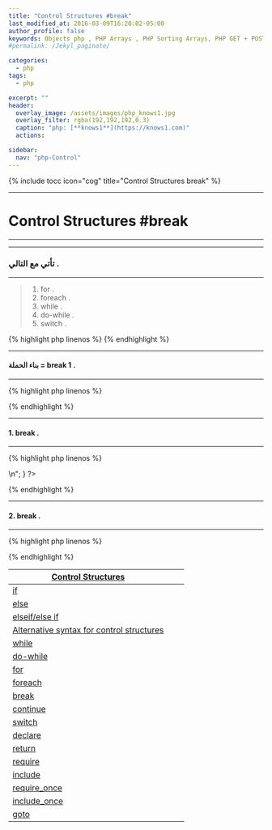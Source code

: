 ```yaml
---
title: "Control Structures #break"
last_modified_at: 2016-03-09T16:20:02-05:00
author_profile: false
keywords: Objects php , PHP Arrays , PHP Sorting Arrays, PHP GET + POST + REQUEST,  Control Structures if , Control Structures else  endif , (while),  endwhile, , ,for, endfor, ,foreach, endforeach, switch, endswitch ,
#permalink: /Jekyl_paginate/

categories:
  - php
tags:
  - php

excerpt: ""
header:
  overlay_image: /assets/images/php_knows1.jpg
  overlay_filter: rgba(192,192,192,0.3)
  caption: "php: [**knows1**](https://knows1.com)"
  actions:

sidebar:
  nav: "php-Control"
---
```

{% include tocc icon="cog" title="Control Structures break" %}

***************************************
# Control Structures #break
***************************************
***************************************
### تأتي مع التالي .
***************************************
> 1. for .
> 2. foreach .
> 3. while .
> 4. do-while .
> 5. switch .


{% highlight php linenos %}
{% endhighlight %}
***************************************
#### بناء الحملة = break 1 .
***************************************
{% highlight php linenos %}
<?php
1----
2------
3--------xxx
4-------
5----------
break;

?>
{% endhighlight %}


***************************************
#### 1. break .
***************************************
{% highlight php linenos %}
<?php  
<?php

$a = array('knows1990',
             'knows1991',
             'knows1992',
             'knows1', // stop da
             'knows1993',
             'knows1994');

foreach ($a as $b) {
    if ($b == 'knows1993') {
        break;  
    }
    echo "$b<br />\n";
}

?>
{% endhighlight %}
***************************************
#### 2. break .
***************************************
{% highlight php linenos %}
<?php

$array = [ 'a', 'b', 'c', 'd', 'f' ];

foreach( $array as $value ){
    if( $value == 'one' ){
        echo "Number three was found!";

    }
      if( $value == 'a' ){
        echo "k";

    }
      if( $value == 'b' ){
        echo "n";

    }
      if( $value == 'c' ){
        echo "w";
///xxxxxxxxxxxxxxxxxxxxxxxxxx
break;
///xxxxxxxxxxxxxxxxxxxxxxxxxx
    }
      if( $value == 'd' ){
        echo "s";

    }
        if( $value == 'd' ){
        echo "1";

    }
}

?>
{% endhighlight %}

| [Control Structures](https://fragen.knows1.com/php/php-Control-Structures/) | | |
| -------- | -------- | -------- |
| [if](https://fragen.knows1.com/php/php-Control-Structures-if/) | | | |
| [else](https://fragen.knows1.com/php/php-Control-Structures-else/) | | | |
| [elseif/else if](https://fragen.knows1.com/php/php-Control-Structures-elseif/) | | | |
| [Alternative syntax for control structures](https://fragen.knows1.com/php/php-Control-Structures-Alternative/) | | | |
| [while](https://fragen.knows1.com/php/php-Control-Structures-while/) | | | |
| [do-while](https://fragen.knows1.com/php/php-Control-Structures-do-while/) | | | |
| [for](https://fragen.knows1.com/php/php-Control-Structures-for/) | | | |
| [foreach](https://fragen.knows1.com/php/php-Control-Structures-foreach/) | | | |
| [break](https://fragen.knows1.com/php/php-Control-Structures-break/) | | | |
| [continue](https://fragen.knows1.com/php/php-Control-Structures-continue/) | | | |
| [switch](https://fragen.knows1.com/php/php-Control-Structures-switch/) | | | |
| [declare](https://fragen.knows1.com/php/php-Control-Structures-declare/) | | | |
| [return](https://fragen.knows1.com/php/php-Control-Structures-return/) |
| [require](https://fragen.knows1.com/php/Include-Require/) | | | |
| [include](https://fragen.knows1.com/php/Include-Require/) | | | |
| [require_once](https://fragen.knows1.com/php/Include-Require/) | | | |
| [include_once](https://fragen.knows1.com/php/Include-Require/) | | | |
| [goto](https://fragen.knows1.com/php/php-Control-Structures-goto/) | | | |
